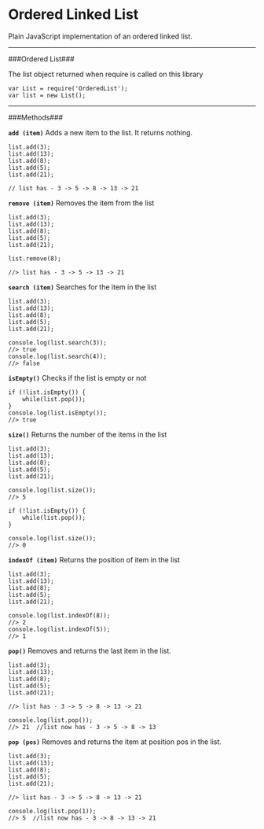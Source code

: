 Ordered Linked List
=====================

Plain JavaScript implementation of an ordered linked list.

------------

###Ordered List###

The list object returned when require is called on this library

	var List = require('OrderedList');
	var list = new List();

------------

###Methods###

**`add (item)`**
Adds a new item to the list. It returns nothing.

	list.add(3);
	list.add(13);
	list.add(8);
	list.add(5);
	list.add(21);

	// list has - 3 -> 5 -> 8 -> 13 -> 21

**`remove (item)`**
Removes the item from the list

	list.add(3);
	list.add(13);
	list.add(8);
	list.add(5);
	list.add(21);

	list.remove(8);

	//> list has - 3 -> 5 -> 13 -> 21


**`search (item)`**
Searches for the item in the list

	list.add(3);
	list.add(13);
	list.add(8);
	list.add(5);
	list.add(21);

	console.log(list.search(3));
	//> true
	console.log(list.search(4));
	//> false


**`isEmpty()`**
Checks if the list is empty or not

	if (!list.isEmpty()) {
		while(list.pop());
	}
	console.log(list.isEmpty());
	//> true


**`size()`**
Returns the number of the items in the list

	list.add(3);
	list.add(13);
	list.add(8);
	list.add(5);
	list.add(21);

	console.log(list.size());
	//> 5

	if (!list.isEmpty()) {
		while(list.pop());
	}

	console.log(list.size());
	//> 0

**`indexOf (item)`**
Returns the position of item in the list

	list.add(3);
	list.add(13);
	list.add(8);
	list.add(5);
	list.add(21);

	console.log(list.indexOf(8));
	//> 2
	console.log(list.indexOf(5));
	//> 1

**`pop()`**
Removes and returns the last item in the list.

	list.add(3);
	list.add(13);
	list.add(8);
	list.add(5);
	list.add(21);

	//> list has - 3 -> 5 -> 8 -> 13 -> 21

	console.log(list.pop());
	//> 21  //list now has - 3 -> 5 -> 8 -> 13


**`pop (pos)`**
Removes and returns the item at position pos in the list.

	list.add(3);
	list.add(13);
	list.add(8);
	list.add(5);
	list.add(21);

	//> list has - 3 -> 5 -> 8 -> 13 -> 21

	console.log(list.pop(1));
	//> 5  //list now has - 3 -> 8 -> 13 -> 21

